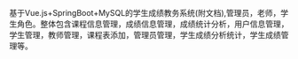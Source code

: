 基于Vue.js+SpringBoot+MySQL的学生成绩教务系统(附文档),管理员，老师，学生角色。整体包含课程信息管理，成绩信息管理，成绩统计分析，用户信息管理，学生管理，教师管理，课程表添加，管理员管理，学生成绩分析统计，学生成绩管理等。